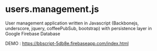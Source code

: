 # users.management.js
User management application written in Javascript (Backbonejs, underscore, jquery, coffeePubSub, bootstrap) with persistence layer in Google Firebase Database



DEMO : https://bbscript-5db8e.firebaseapp.com/index.html